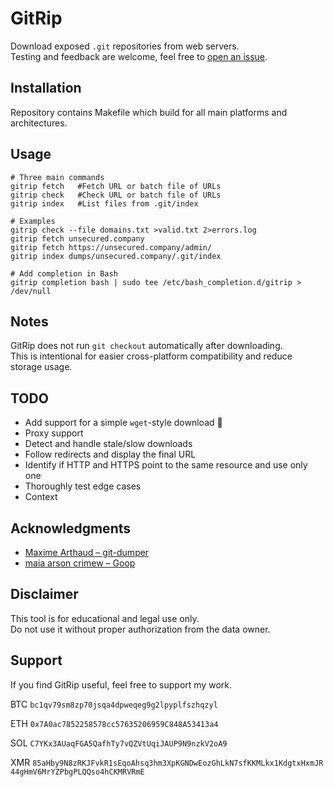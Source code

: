 # GitRip
Download exposed `.git` repositories from web servers.  
Testing and feedback are welcome, feel free to
[open an issue](https://github.com/unsecured-company/gitrip/issues).

## Installation
Repository contains Makefile which build for all main platforms and architectures.

## Usage
```
# Three main commands
gitrip fetch   #Fetch URL or batch file of URLs
gitrip check   #Check URL or batch file of URLs
gitrip index   #List files from .git/index

# Examples
gitrip check --file domains.txt >valid.txt 2>errors.log
gitrip fetch unsecured.company
gitrip fetch https://unsecured.company/admin/
gitrip index dumps/unsecured.company/.git/index

# Add completion in Bash
gitrip completion bash | sudo tee /etc/bash_completion.d/gitrip > /dev/null
```


## Notes
GitRip does not run `git checkout` automatically after downloading.  
This is intentional for easier cross-platform compatibility and reduce storage usage.  

## TODO
- Add support for a simple `wget`-style download 🙂
- Proxy support
- Detect and handle stale/slow downloads
- Follow redirects and display the final URL
- Identify if HTTP and HTTPS point to the same resource and use only one
- Thoroughly test edge cases
- Context

## Acknowledgments
- [Maxime Arthaud – git-dumper](https://github.com/arthaud/git-dumper)
- [maia arson crimew – Goop](https://github.com/nyancrimew/goop)

## Disclaimer
This tool is for educational and legal use only.  
Do not use it without proper authorization from the data owner.

## Support
If you find GitRip useful, feel free to support my work.

BTC&nbsp;`bc1qv79sm8zp70jsqa4dpweqeg9g2lpyplfszhqzyl`

ETH&nbsp;`0x7A0ac7852258578cc57635206959C848A53413a4`

SOL&nbsp;`C7YKx3AUaqFGA5QafhTy7vQZVtUqiJAUP9N9nzkV2oA9`

XMR&nbsp;`85aHby9N8zRKJFvkR1sEqoAhsq3hm3XpKGNDwEozGhLkN7sfKKMLkx1KdgtxHxmJR44gHmV6MrYZPbgPLQQso4hCKMRVRmE`
